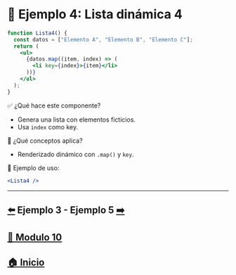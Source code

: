 # 🧪 Ejemplo 4: Lista dinámica 4

```jsx
function Lista4() {
  const datos = ["Elemento A", "Elemento B", "Elemento C"];
  return (
    <ul>
      {datos.map((item, index) => (
        <li key={index}>{item}</li>
      ))}
    </ul>
  );
}
```

✅ ¿Qué hace este componente?

* Genera una lista con elementos ficticios.
* Usa `index` como key.

🧠 ¿Qué conceptos aplica?

* Renderizado dinámico con `.map()` y `key`.

📌 Ejemplo de uso:

```jsx
<Lista4 />
```
---

## [⬅️](../Ejemplos/Ejemplo_3.md) Ejemplo 3 - Ejemplo 5 [➡️](../Ejemplos/Ejemplo_5.md) 
## [📄 Modulo 10](../Modulo_10.md)
## [🏠 Inicio](../../README.md)


